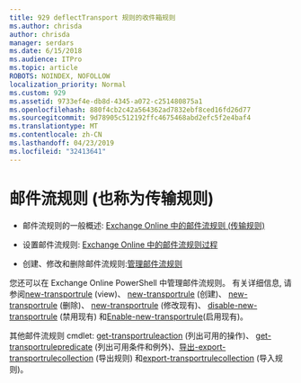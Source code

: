```yaml
---
title: 929 deflectTransport 规则的收件箱规则
ms.author: chrisda
author: chrisda
manager: serdars
ms.date: 6/15/2018
ms.audience: ITPro
ms.topic: article
ROBOTS: NOINDEX, NOFOLLOW
localization_priority: Normal
ms.custom: 929
ms.assetid: 9733ef4e-db8d-4345-a072-c251480875a1
ms.openlocfilehash: 880f4cb2c42a564362ad7832ebf8ced16fd26d77
ms.sourcegitcommit: 9d78905c512192ffc4675468abd2efc5f2e4baf4
ms.translationtype: MT
ms.contentlocale: zh-CN
ms.lasthandoff: 04/23/2019
ms.locfileid: "32413641"
---
```

# <a name="mail-flow-rules-also-known-as-transport-rules"></a>邮件流规则 (也称为传输规则)

- 邮件流规则的一般概述: [Exchange Online 中的邮件流规则 (传输规则)](https://technet.microsoft.com/library/jj919238.aspx)

- 设置邮件流规则: [Exchange Online 中的邮件流规则过程](https://technet.microsoft.com/library/dn600436.aspx)

- 创建、修改和删除邮件流规则:[管理邮件流规则](https://technet.microsoft.com/library/jj657505.aspx)

您还可以在 Exchange Online PowerShell 中管理邮件流规则。 有关详细信息, 请参阅[new-transportrule](https://docs.microsoft.com/powershell/module/exchange/policy-and-compliance/get-transportrule) (view)、 [new-transportrule](https://docs.microsoft.com/powershell/module/exchange/policy-and-compliance/new-transportrule) (创建)、 [new-transportrule](https://docs.microsoft.com/powershell/module/exchange/policy-and-compliance/remove-transportrule) (删除)、 [new-transportrule](https://docs.microsoft.com/powershell/module/exchange/policy-and-compliance/set-transportrule) (修改现有)、 [disable-new-transportrule](https://docs.microsoft.com/powershell/module/exchange/policy-and-compliance/disable-transportrule) (禁用现有) 和[Enable-new-transportrule](https://docs.microsoft.com/powershell/module/exchange/policy-and-compliance/enable-transportrule)(启用现有)。

其他邮件流规则 cmdlet: [get-transportruleaction](https://docs.microsoft.com/powershell/module/exchange/policy-and-compliance/get-transportruleaction) (列出可用的操作)、 [get-transportrulepredicate](https://docs.microsoft.com/powershell/module/exchange/policy-and-compliance/get-transportrulepredicate) (列出可用条件和例外)、[导出-export-transportrulecollection](https://docs.microsoft.com/powershell/module/exchange/policy-and-compliance/export-transportrulecollection) (导出规则) 和[export-transportrulecollection](https://docs.microsoft.com/powershell/module/exchange/policy-and-compliance/import-transportrulecollection) (导入规则)。

